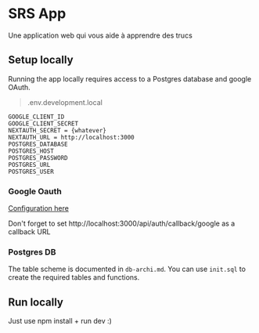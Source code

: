 # SRS App
Une application web qui vous aide à apprendre des trucs

## Setup locally

Running the app locally requires access to a Postgres database and google OAuth.

>.env.development.local
```
GOOGLE_CLIENT_ID
GOOGLE_CLIENT_SECRET
NEXTAUTH_SECRET = {whatever}
NEXTAUTH_URL = http://localhost:3000
POSTGRES_DATABASE
POSTGRES_HOST
POSTGRES_PASSWORD
POSTGRES_URL
POSTGRES_USER

```
### Google Oauth
[Configuration here](https://console.developers.google.com/apis/credentials)

Don't forget to set http://localhost:3000/api/auth/callback/google as a callback URL

### Postgres DB
The table scheme is documented in `db-archi.md`. You can use `init.sql` to create the required tables and functions.

## Run locally
Just use npm install + run dev :)